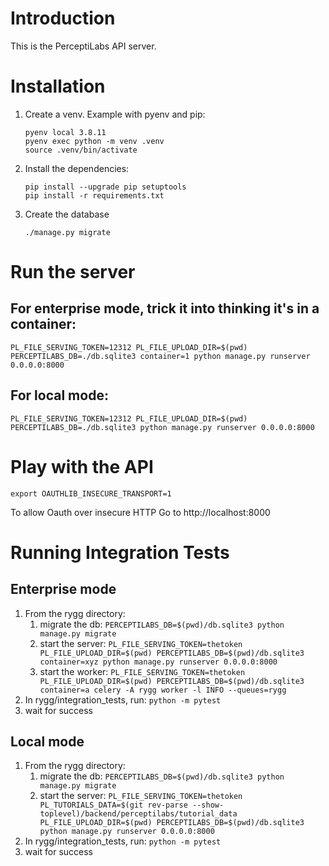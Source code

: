 # Introduction
This is the PerceptiLabs API server.

# Installation
1. Create a venv. Example with pyenv and pip:
    ```
    pyenv local 3.8.11
    pyenv exec python -m venv .venv
    source .venv/bin/activate
    ```

2. Install the dependencies:
    ```
    pip install --upgrade pip setuptools
    pip install -r requirements.txt
    ```

3. Create the database
    ```
    ./manage.py migrate
    ```

# Run the server
## For enterprise mode, trick it into thinking it's in a container:
```
PL_FILE_SERVING_TOKEN=12312 PL_FILE_UPLOAD_DIR=$(pwd) PERCEPTILABS_DB=./db.sqlite3 container=1 python manage.py runserver 0.0.0.0:8000
```
## For local mode:
```
PL_FILE_SERVING_TOKEN=12312 PL_FILE_UPLOAD_DIR=$(pwd) PERCEPTILABS_DB=./db.sqlite3 python manage.py runserver 0.0.0.0:8000
```


# Play with the API
```
export OAUTHLIB_INSECURE_TRANSPORT=1
```
To allow Oauth over insecure HTTP
Go to http://localhost:8000

# Running Integration Tests
## Enterprise mode
1. From the rygg directory:
    1. migrate the db: `PERCEPTILABS_DB=$(pwd)/db.sqlite3 python manage.py migrate`
    1. start the server: `PL_FILE_SERVING_TOKEN=thetoken PL_FILE_UPLOAD_DIR=$(pwd) PERCEPTILABS_DB=$(pwd)/db.sqlite3 container=xyz python manage.py runserver 0.0.0.0:8000`
    1. start the worker: `PL_FILE_SERVING_TOKEN=thetoken PL_FILE_UPLOAD_DIR=$(pwd) PERCEPTILABS_DB=$(pwd)/db.sqlite3 container=a celery -A rygg worker -l INFO --queues=rygg`
1. In rygg/integration_tests, run: `python -m pytest`
1. wait for success

## Local mode
1. From the rygg directory:
    1. migrate the db: `PERCEPTILABS_DB=$(pwd)/db.sqlite3 python manage.py migrate`
    1. start the server: `PL_FILE_SERVING_TOKEN=thetoken PL_TUTORIALS_DATA=$(git rev-parse --show-toplevel)/backend/perceptilabs/tutorial_data PL_FILE_UPLOAD_DIR=$(pwd) PERCEPTILABS_DB=$(pwd)/db.sqlite3 python manage.py runserver 0.0.0.0:8000`
1. In rygg/integration_tests, run: `python -m pytest`
1. wait for success
